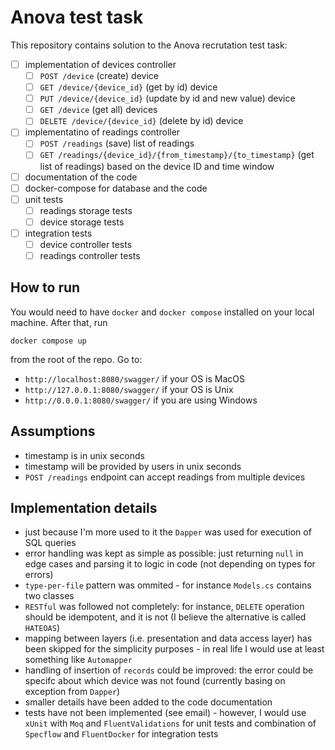 # Anova test task

This repository contains solution to the Anova recrutation test task:

- [ ] implementation of devices controller
  - [ ] `POST /device` (create) device
  - [ ] `GET /device/{device_id}` (get by id) device
  - [ ] `PUT /device/{device_id}` (update by id and new value) device
  - [ ] `GET /device` (get all) devices
  - [ ] `DELETE /device/{device_id}` (delete by id) device
- [ ] implementatino of readings controller
  - [ ] `POST /readings` (save) list of readings
  - [ ] `GET /readings/{device_id}/{from_timestamp}/{to_timestamp}` (get list of readings) based on the device ID and time window
- [ ] documentation of the code
- [ ] docker-compose for database and the code
- [ ] unit tests
  - [ ] readings storage tests
  - [ ] device storage tests
- [ ] integration tests
  - [ ] device controller tests
  - [ ] readings controller tests

## How to run

You would need to have `docker` and `docker compose` installed on your local machine. After that, run

```shell
docker compose up
```

from the root of the repo. Go to:

- `http://localhost:8080/swagger/` if your OS is MacOS
- `http://127.0.0.1:8080/swagger/` if your OS is Unix
- `http://0.0.0.1:8080/swagger/` if you are using Windows

## Assumptions

- timestamp is in unix seconds
- timestamp will be provided by users in unix seconds
- `POST /readings` endpoint can accept readings from multiple devices

## Implementation details

- just because I'm more used to it the `Dapper` was used for execution of SQL queries
- error handling was kept as simple as possible: just returning `null` in edge cases and parsing it to logic in code (not depending on types for errors)
- `type-per-file` pattern was ommited - for instance `Models.cs` contains two classes
- `RESTful` was followed not completely: for instance, `DELETE` operation should be idempotent, and it is not (I believe the alternative is called `HATEOAS`)
- mapping between layers (i.e. presentation and data access layer) has been skipped for the simplicity purposes - in real life I would use at least something like `Automapper`
- handling of insertion of `records` could be improved: the error could be specifc about which device was not found (currently basing on exception from `Dapper`)
- smaller details have been added to the code documentation
- tests have not been implemented (see email) - however, I would use `xUnit` with `Moq` and `FluentValidations` for unit tests and combination of `Specflow` and `FluentDocker` for integration tests
